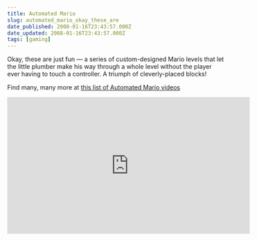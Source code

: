 ```yaml
---
title: Automated Mario
slug: automated_mario_okay_these_are
date_published: 2008-01-16T23:43:57.000Z
date_updated: 2008-01-16T23:43:57.000Z
tags: [gaming]
---
```


Okay, these are just fun — a series of custom-designed Mario levels that let the little plumber make his way through a whole level without the player ever having to touch a controller. A triumph of cleverly-placed blocks!

Find many, many more at [this list of Automated Mario videos](http://www.youtube.com/view_play_list?p=DBA0F1B3B93370D5)

<iframe width="560" height="315" src="https://www.youtube-nocookie.com/embed/TED_JqcRaVE" title="YouTube video player" frameborder="0" allow="accelerometer; autoplay; clipboard-write; encrypted-media; gyroscope; picture-in-picture; web-share" allowfullscreen></iframe>